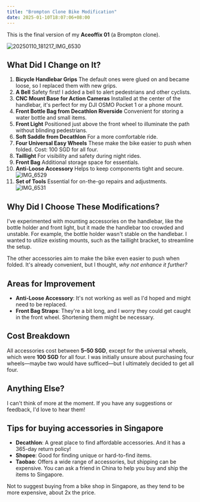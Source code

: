```yaml
---
title: "Brompton Clone Bike Modification"
date: 2025-01-10T18:07:06+08:00
---
```

This is the final version of my **Aceoffix 01** (a Brompton clone).

![20250110_181217_IMG_6530](/posts/images/20250110_181217_IMG_6530.jpg)

## What Did I Change on It?

1. **Bicycle Handlebar Grips**
   The default ones were glued on and became loose, so I replaced them with new grips.
2. **A Bell**
   Safety first! I added a bell to alert pedestrians and other cyclists.
3. **CNC Mount Base for Action Cameras**
   Installed at the center of the handlebar, it's perfect for my DJI OSMO Pocket 1 or a phone mount.
4. **Front Bottle Bag from Decathlon Riverside**
   Convenient for storing a water bottle and small items.
5. **Front Light**
   Positioned just above the front wheel to illuminate the path without blinding pedestrians.
6. **Soft Saddle from Decathlon**
   For a more comfortable ride.
7. **Four Universal Easy Wheels**
   These make the bike easier to push when folded. Cost: 100 SGD for all four.
8. **Taillight**
   For visibility and safety during night rides.
9. **Front Bag**
   Additional storage space for essentials.
10. **Anti-Loose Accessory**
    Helps to keep components tight and secure.
    ![IMG_6529](/posts/images/IMG_6529.jpg)
11. **Set of Tools**
    Essential for on-the-go repairs and adjustments.
    ![IMG_6531](/posts/images/IMG_6531.jpg)

## Why Did I Choose These Modifications?

I've experimented with mounting accessories on the handlebar, like the bottle holder and front light, but it made the handlebar too crowded and unstable. For example, the bottle holder wasn't stable on the handlebar. I wanted to utilize existing mounts, such as the taillight bracket, to streamline the setup.

The other accessories aim to make the bike even easier to push when folded. It's already convenient, but I thought, *why not enhance it further?*

## Areas for Improvement

- **Anti-Loose Accessory**: It's not working as well as I'd hoped and might need to be replaced.
- **Front Bag Straps**: They're a bit long, and I worry they could get caught in the front wheel. Shortening them might be necessary.

## Cost Breakdown

All accessories cost between **5–50 SGD**, except for the universal wheels, which were **100 SGD** for all four. I was initially unsure about purchasing four wheels—maybe two would have sufficed—but I ultimately decided to get all four.

## Anything Else?

I can't think of more at the moment. If you have any suggestions or feedback, I'd love to hear them!

## Tips for buying accessories in Singapore

- **Decathlon**: A great place to find affordable accessories. And it has a 365-day return policy!
- **Shopee**: Good for finding unique or hard-to-find items.
- **Taobao**: Offers a wide range of accessories, but shipping can be expensive. You can ask a friend in China to help you buy and ship the items to Singapore.

Not to suggest buying from a bike shop in Singapore, as they tend to be more expensive, about 2x the price.

